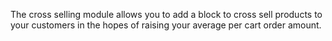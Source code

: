 The cross selling module allows you to add a block to cross sell products to your customers in the hopes of raising your average per cart order amount.
